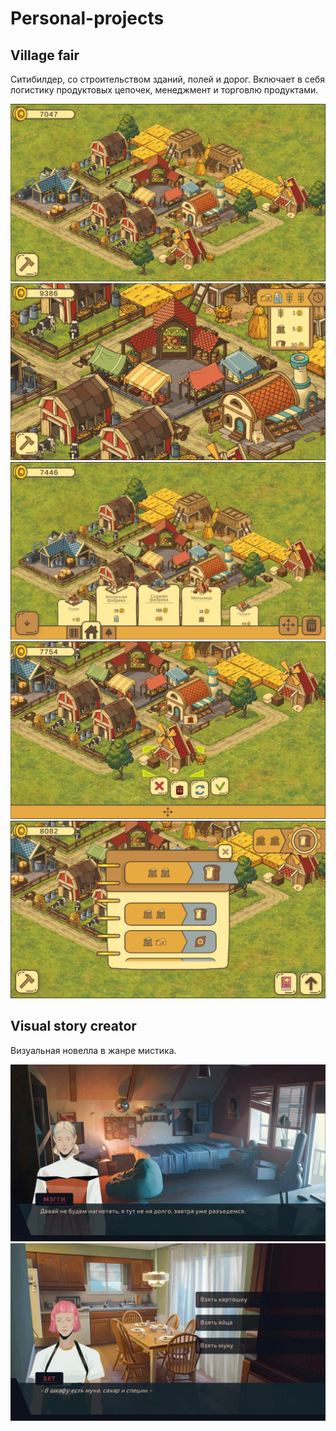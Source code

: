 # Personal-projects

## Village fair
Ситибилдер, со строительством зданий, полей и дорог. Включает в себя логистику продуктовых цепочек, менеджмент и торговлю продуктами.

 <p align="center">
  <img src="https://github.com/Dmitry-Sm/personal-projects/raw/main/Images/Village-fair/Screen-1.JPG" alt="Preview"/>
  <img src="https://github.com/Dmitry-Sm/personal-projects/raw/main/Images/Village-fair/Screen-2.JPG" alt="Preview"/>
  <img src="https://github.com/Dmitry-Sm/personal-projects/raw/main/Images/Village-fair/Screen-3.JPG" alt="Preview"/>
  <img src="https://github.com/Dmitry-Sm/personal-projects/raw/main/Images/Village-fair/Screen-4.JPG" alt="Preview"/>
  <img src="https://github.com/Dmitry-Sm/personal-projects/raw/main/Images/Village-fair/Screen-5.JPG" alt="Preview"/>  
</p>


## Visual story creator
Визуальная новелла в жанре мистика.

 <p align="center">
  <img src="https://github.com/Dmitry-Sm/personal-projects/raw/main/Images/Visual-story-creator/Screen-1.jpg" alt="Preview"/>
  <img src="https://github.com/Dmitry-Sm/personal-projects/raw/main/Images/Visual-story-creator/Screen-2.jpg" alt="Preview"/>
</p>
